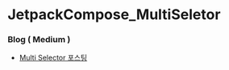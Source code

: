 # JetpackCompose_MultiSeletor

### Blog ( Medium )
  - [Multi Selector 포스팅](https://wolf-android-developer.medium.com/jetpack-compose-multi-selector-%EB%8B%A4%EC%A4%91%EC%84%A0%ED%83%9D-837039fd4623)
